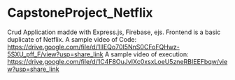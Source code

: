 # CapstoneProject_Netflix
Crud Application madde with Express.js, Firebase, ejs.
Frontend is a basic duplicate of Netflix.
A sample video of Code:
https://drive.google.com/file/d/1IIEQo70I5NnS0CFoFQHwz-5SXU_pff_F/view?usp=share_link
A sample video of execution:
https://drive.google.com/file/d/1C4F8OuJvIXc0xsxLoeU5zneRBIEEFbqw/view?usp=share_link
